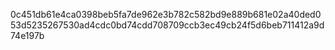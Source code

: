 0c451db61e4ca0398beb5fa7de962e3b782c582bd9e889b681e02a40ded053d5235267530ad4cdc0bd74cdd708709ccb3ec49cb24f5d6beb711412a9d74e197b
